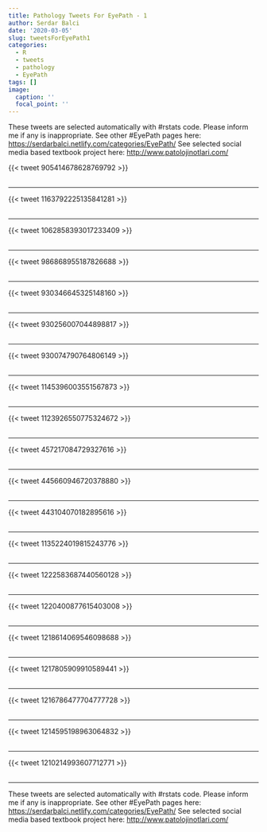 ```yaml
---
title: Pathology Tweets For EyePath - 1
author: Serdar Balci
date: '2020-03-05'
slug: tweetsForEyePath1
categories:
  - R
  - tweets
  - pathology
  - EyePath
tags: []
image:
  caption: ''
  focal_point: ''
---
```



These tweets are selected automatically with #rstats code. Please inform me if any is inappropriate.
See other #EyePath pages here: https://serdarbalci.netlify.com/categories/EyePath/ 
See selected social media based textbook project here: http://www.patolojinotlari.com/

{{< tweet 905414678628769792 >}}
<br>
<br>
<hr>
{{< tweet 1163792225135841281 >}}
<br>
<br>
<hr>
{{< tweet 1062858393017233409 >}}
<br>
<br>
<hr>
{{< tweet 986868955187826688 >}}
<br>
<br>
<hr>
{{< tweet 930346645325148160 >}}
<br>
<br>
<hr>
{{< tweet 930256007044898817 >}}
<br>
<br>
<hr>
{{< tweet 930074790764806149 >}}
<br>
<br>
<hr>
{{< tweet 1145396003551567873 >}}
<br>
<br>
<hr>
{{< tweet 1123926550775324672 >}}
<br>
<br>
<hr>
{{< tweet 457217084729327616 >}}
<br>
<br>
<hr>
{{< tweet 445660946720378880 >}}
<br>
<br>
<hr>
{{< tweet 443104070182895616 >}}
<br>
<br>
<hr>
{{< tweet 1135224019815243776 >}}
<br>
<br>
<hr>
{{< tweet 1222583687440560128 >}}
<br>
<br>
<hr>
{{< tweet 1220400877615403008 >}}
<br>
<br>
<hr>
{{< tweet 1218614069546098688 >}}
<br>
<br>
<hr>
{{< tweet 1217805909910589441 >}}
<br>
<br>
<hr>
{{< tweet 1216786477704777728 >}}
<br>
<br>
<hr>
{{< tweet 1214595198963064832 >}}
<br>
<br>
<hr>
{{< tweet 1210214993607712771 >}}
<br>
<br>
<hr>


These tweets are selected automatically with #rstats code. Please inform me if any is inappropriate.
See other #EyePath pages here: https://serdarbalci.netlify.com/categories/EyePath/ 
See selected social media based textbook project here: http://www.patolojinotlari.com/
